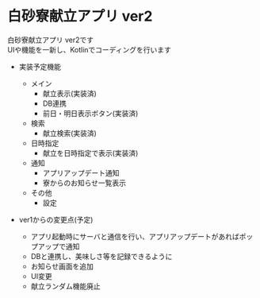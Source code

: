 # 白砂寮献立アプリ ver2
白砂寮献立アプリ ver2です  
UIや機能を一新し、Kotlinでコーディングを行います 

- 実装予定機能
  - メイン
    - 献立表示(実装済)
    - DB連携
    - 前日・明日表示ボタン(実装済)
  - 検索
    - 献立検索(実装済)
  - 日時指定
    - 献立を日時指定で表示(実装済)
  - 通知
    - アプリアップデート通知
    - 寮からのお知らせ一覧表示
  - その他
    - 設定

- ver1からの変更点(予定)
  - アプリ起動時にサーバと通信を行い、アプリアップデートがあればポップアップで通知
  - DBと連携し、美味しさ等を記録できるように
  - お知らせ画面を追加
  - UI変更
  - 献立ランダム機能廃止
